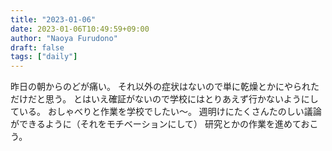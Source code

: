 ```yaml
---
title: "2023-01-06"
date: 2023-01-06T10:49:59+09:00
author: "Naoya Furudono"
draft: false
tags: ["daily"]
---
```


昨日の朝からのどが痛い。
それ以外の症状はないので単に乾燥とかにやられただけだと思う。
とはいえ確証がないので学校にはとりあえず行かないようにしている。
おしゃべりと作業を学校でしたい〜。
週明けにたくさんたのしい議論ができるように（それをモチベーションにして）
研究とかの作業を進めておこう。

